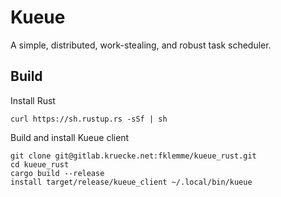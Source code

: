 # Kueue

A simple, distributed, work-stealing, and robust task scheduler.

## Build

Install Rust

    curl https://sh.rustup.rs -sSf | sh

Build and install Kueue client

    git clone git@gitlab.kruecke.net:fklemme/kueue_rust.git
    cd kueue_rust
    cargo build --release
    install target/release/kueue_client ~/.local/bin/kueue
